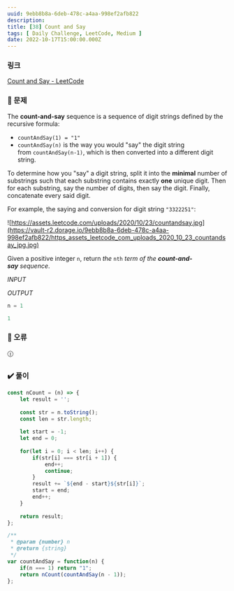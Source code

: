 ```yaml
---
uuid: 9ebb8b8a-6deb-478c-a4aa-998ef2afb822
description: 
title: [38] Count and Say
tags: [ Daily Challenge, LeetCode, Medium ]
date: 2022-10-17T15:00:00.000Z
---
```








### 링크

[Count and Say - LeetCode](https://leetcode.com/problems/count-and-say/)

### 📝 문제

The **count-and-say** sequence is a sequence of digit strings defined by the recursive formula:

- `countAndSay(1) = "1"`
- `countAndSay(n)` is the way you would "say" the digit string from `countAndSay(n-1)`, which is then converted into a different digit string.

To determine how you "say" a digit string, split it into the **minimal** number of substrings such that each substring contains exactly **one** unique digit. Then for each substring, say the number of digits, then say the digit. Finally, concatenate every said digit.

For example, the saying and conversion for digit string `"3322251"`:

![https://assets.leetcode.com/uploads/2020/10/23/countandsay.jpg](https://vault-r2.dorage.io/9ebb8b8a-6deb-478c-a4aa-998ef2afb822/https_assets_leetcode_com_uploads_2020_10_23_countandsay_jpg.jpg)

Given a positive integer `n`, return *the* `nth` *term of the **count-and-say** sequence*.

*INPUT*

*OUTPUT*

```jsx
n = 1
```

```jsx
1
```

### 🚨 오류

<aside>
🕧

</aside>

### ✔️ 풀이

```jsx
const nCount = (n) => {
    let result = '';
    
    const str = n.toString();
    const len = str.length;
    
    let start = -1;
    let end = 0;
    
    for(let i = 0; i < len; i++) {
        if(str[i] === str[i + 1]) {
            end++;
            continue;
        }
        result += `${end - start}${str[i]}`;
        start = end;
        end++;
    }
    
    return result;
};

/**
 * @param {number} n
 * @return {string}
 */
var countAndSay = function(n) {
    if(n === 1) return "1";
    return nCount(countAndSay(n - 1));
};
```